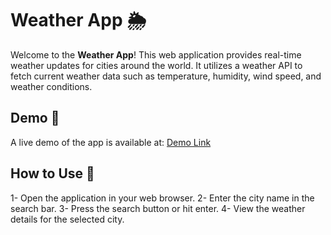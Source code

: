 # Weather App 🌦️

Welcome to the **Weather App**! This web application provides real-time weather updates for cities around the world. It utilizes a weather API to fetch current weather data such as temperature, humidity, wind speed, and weather conditions.

## Demo 🎥
A live demo of the app is available at: [Demo Link](https://ayoub-ahnaou.github.io/weather-app/)

## How to Use 🚀
1- Open the application in your web browser.
2- Enter the city name in the search bar.
3- Press the search button or hit enter.
4- View the weather details for the selected city.

